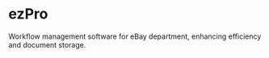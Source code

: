 # ezPro
 Workflow management software for eBay department, enhancing efficiency and document storage.
